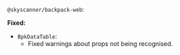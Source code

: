 `@skyscanner/backpack-web`:

**Fixed:**

  - `BpkDataTable`:
    - Fixed warnings about props not being recognised.